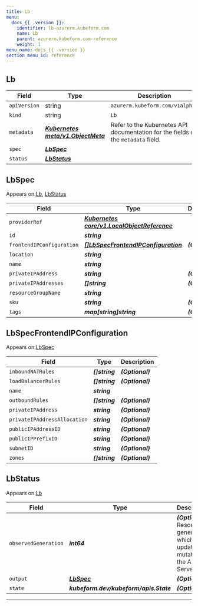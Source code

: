 ```yaml
---
title: Lb
menu:
  docs_{{ .version }}:
    identifier: lb-azurerm.kubeform.com
    name: Lb
    parent: azurerm.kubeform.com-reference
    weight: 1
menu_name: docs_{{ .version }}
section_menu_id: reference
---
```


## Lb
| Field | Type | Description |
| ------ | ----- | ----------- |
| `apiVersion` | string | `azurerm.kubeform.com/v1alpha1` |
|    `kind` | string | `Lb` |
| `metadata` | ***[Kubernetes meta/v1.ObjectMeta](https://kubernetes.io/docs/reference/generated/kubernetes-api/v1.13/#objectmeta-v1-meta)***|Refer to the Kubernetes API documentation for the fields of the `metadata` field.|
| `spec` | ***[LbSpec](#LbSpec)***||
| `status` | ***[LbStatus](#LbStatus)***||
## LbSpec

Appears on:[Lb](#Lb), [LbStatus](#LbStatus)

| Field | Type | Description |
| ------ | ----- | ----------- |
| `providerRef` | ***[Kubernetes core/v1.LocalObjectReference](https://kubernetes.io/docs/reference/generated/kubernetes-api/v1.13/#localobjectreference-v1-core)***||
| `id` | ***string***||
| `frontendIPConfiguration` | ***[[]LbSpecFrontendIPConfiguration](#LbSpecFrontendIPConfiguration)***| ***(Optional)*** |
| `location` | ***string***||
| `name` | ***string***||
| `privateIPAddress` | ***string***| ***(Optional)*** |
| `privateIPAddresses` | ***[]string***| ***(Optional)*** |
| `resourceGroupName` | ***string***||
| `sku` | ***string***| ***(Optional)*** |
| `tags` | ***map[string]string***| ***(Optional)*** |
## LbSpecFrontendIPConfiguration

Appears on:[LbSpec](#LbSpec)

| Field | Type | Description |
| ------ | ----- | ----------- |
| `inboundNATRules` | ***[]string***| ***(Optional)*** |
| `loadBalancerRules` | ***[]string***| ***(Optional)*** |
| `name` | ***string***||
| `outboundRules` | ***[]string***| ***(Optional)*** |
| `privateIPAddress` | ***string***| ***(Optional)*** |
| `privateIPAddressAllocation` | ***string***| ***(Optional)*** |
| `publicIPAddressID` | ***string***| ***(Optional)*** |
| `publicIPPrefixID` | ***string***| ***(Optional)*** |
| `subnetID` | ***string***| ***(Optional)*** |
| `zones` | ***[]string***| ***(Optional)*** |
## LbStatus

Appears on:[Lb](#Lb)

| Field | Type | Description |
| ------ | ----- | ----------- |
| `observedGeneration` | ***int64***| ***(Optional)*** Resource generation, which is updated on mutation by the API Server.|
| `output` | ***[LbSpec](#LbSpec)***| ***(Optional)*** |
| `state` | ***kubeform.dev/kubeform/apis.State***| ***(Optional)*** |
---
